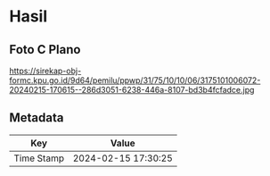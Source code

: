 # Hasil

## Foto C Plano

https://sirekap-obj-formc.kpu.go.id/9d64/pemilu/ppwp/31/75/10/10/06/3175101006072-20240215-170615--286d3051-6238-446a-8107-bd3b4fcfadce.jpg


## Metadata

| Key        | Value               |
| ---------- | ------------------- |
| Time Stamp | 2024-02-15 17:30:25 |



